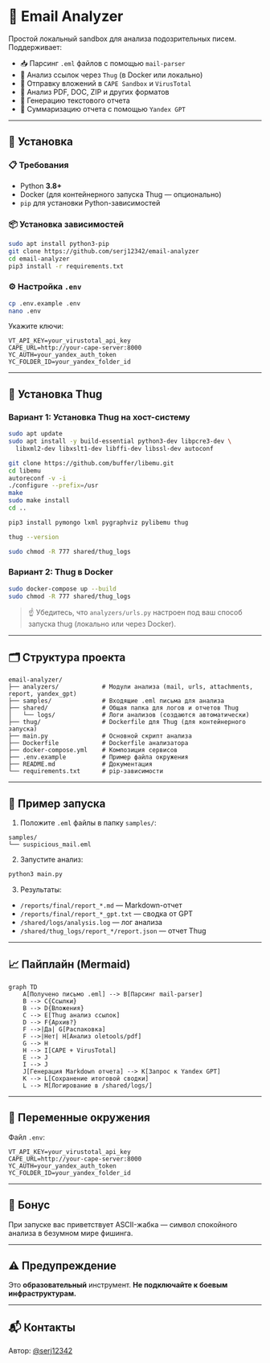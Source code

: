 # 📧 Email Analyzer

Простой локальный sandbox для анализа подозрительных писем. Поддерживает:

- 📥 Парсинг `.eml` файлов с помощью `mail-parser`
- 🔗 Анализ ссылок через `Thug` (в Docker или локально)
- 📎 Отправку вложений в `CAPE Sandbox` и `VirusTotal`
- 📄 Анализ PDF, DOC, ZIP и других форматов
- 📝 Генерацию текстового отчета
- 🤖 Суммаризацию отчета с помощью `Yandex GPT`

---

## 🚀 Установка

### 📋 Требования
- Python **3.8+**
- Docker (для контейнерного запуска Thug — опционально)
- `pip` для установки Python-зависимостей

### 📦 Установка зависимостей
```bash
sudo apt install python3-pip
git clone https://github.com/serj12342/email-analyzer
cd email-analyzer
pip3 install -r requirements.txt
```

### ⚙️ Настройка `.env`
```bash
cp .env.example .env
nano .env
```
Укажите ключи:
```
VT_API_KEY=your_virustotal_api_key
CAPE_URL=http://your-cape-server:8000
YC_AUTH=your_yandex_auth_token
YC_FOLDER_ID=your_yandex_folder_id
```

---

## 🧪 Установка Thug

### Вариант 1: Установка Thug на хост-систему
```bash
sudo apt update
sudo apt install -y build-essential python3-dev libpcre3-dev \
  libxml2-dev libxslt1-dev libffi-dev libssl-dev autoconf

git clone https://github.com/buffer/libemu.git
cd libemu
autoreconf -v -i
./configure --prefix=/usr
make
sudo make install
cd ..

pip3 install pymongo lxml pygraphviz pylibemu thug

thug --version

sudo chmod -R 777 shared/thug_logs
```

### Вариант 2: Thug в Docker
```bash
sudo docker-compose up --build
sudo chmod -R 777 shared/thug_logs
```

> ☝️ Убедитесь, что `analyzers/urls.py` настроен под ваш способ запуска thug (локально или через Docker).

---

## 🗂️ Структура проекта
```
email-analyzer/
├── analyzers/            # Модули анализа (mail, urls, attachments, report, yandex_gpt)
├── samples/              # Входящие .eml письма для анализа
├── shared/               # Общая папка для логов и отчетов Thug
│   └── logs/             # Логи анализов (создаются автоматически)
├── thug/                 # Dockerfile для Thug (для контейнерного запуска)
├── main.py               # Основной скрипт анализа
├── Dockerfile            # Dockerfile анализатора
├── docker-compose.yml    # Композиция сервисов
├── .env.example          # Пример файла окружения
├── README.md             # Документация
└── requirements.txt      # pip-зависимости
```

---

## 🧪 Пример запуска
1. Положите `.eml` файлы в папку `samples/`:
```
samples/
└── suspicious_mail.eml
```
2. Запустите анализ:
```bash
python3 main.py
```
3. Результаты:
- `/reports/final/report_*.md` — Markdown-отчет
- `/reports/final/report_*_gpt.txt` — сводка от GPT
- `/shared/logs/analysis.log` — лог анализа
- `/shared/thug_logs/report_*/report.json` — отчет Thug

---

## 📈 Пайплайн (Mermaid)
```mermaid
graph TD
    A[Получено письмо .eml] --> B[Парсинг mail-parser]
    B --> C{Ссылки}
    B --> D{Вложения}
    C --> E[Thug анализ ссылок]
    D --> F{Архив?}
    F -->|Да| G[Распаковка]
    F -->|Нет| H[Анализ oletools/pdf]
    G --> H
    H --> I[CAPE + VirusTotal]
    E --> J
    I --> J
    J[Генерация Markdown отчета] --> K[Запрос к Yandex GPT]
    K --> L[Сохранение итоговой сводки]
    L --> M[Логирование в /shared/logs/]
```

---

## 🔐 Переменные окружения
Файл `.env`:
```
VT_API_KEY=your_virustotal_api_key
CAPE_URL=http://your-cape-server:8000
YC_AUTH=your_yandex_auth_token
YC_FOLDER_ID=your_yandex_folder_id
```

---

## 🐸 Бонус
При запуске вас приветствует ASCII-жабка — символ спокойного анализа в безумном мире фишинга.

---

## ⚠️ Предупреждение
Это **образовательный** инструмент. **Не подключайте к боевым инфраструктурам.**

---

## 📬 Контакты
Автор: [@serj12342](https://github.com/serj12342)
